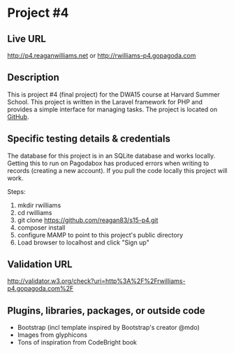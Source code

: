 # Project #4

## Live URL
<http://p4.reaganwilliams.net>
or
<http://rwilliams-p4.gopagoda.com>

## Description
This is project #4 (final project) for the DWA15 course at Harvard Summer School. This project is written in the Laravel framework for PHP and provides a simple interface for managing tasks. The project is located on [GitHub](https://github.com/reagan83/s15-p4).

## Specific testing details & credentials
The database for this project is in an SQLite database and works locally.  Getting this to run on Pagodabox has produced errors when writing to records (creating a new account).  If you pull the code locally this project will work.

Steps:

1. mkdir rwilliams
2. cd rwilliams
3. git clone https://github.com/reagan83/s15-p4.git
4. composer install
5. configure MAMP to point to this project's public directory
6. Load browser to localhost and click "Sign up"

## Validation URL
<http://validator.w3.org/check?uri=http%3A%2F%2Frwilliams-p4.gopagoda.com%2F>

## Plugins, libraries, packages, or outside code
* Bootstrap (incl template inspired by Bootstrap's creator @mdo)
* Images from glyphicons
* Tons of inspiration from CodeBright book


